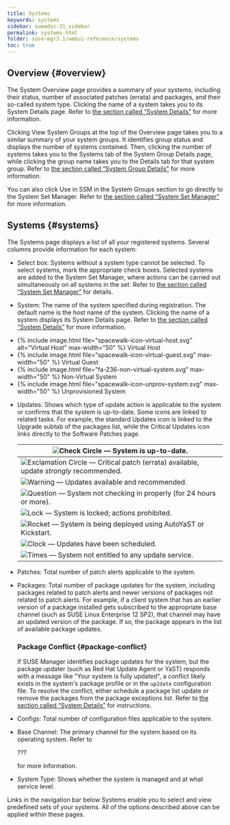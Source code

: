 ```yaml
---
title: Systems
keywords: systems
sidebar: sumadoc-31_sidebar
permalink: systems.html
folder: suse-mgr3.1/webui-reference/systems
toc: true
---
```

## Overview {#overview}

The System Overview page provides a summary of your systems, including their status, number of associated patches (errata) and packages, and their so-called system type. Clicking the name of a system takes you to its System Details page. Refer to [the section called “System Details”](system_details/README.md) for more information.

Clicking View System Groups at the top of the Overview page takes you to a similar summary of your system groups. It identifies group status and displays the number of systems contained. Then, clicking the number of systems takes you to the Systems tab of the System Group Details page, while clicking the group name takes you to the Details tab for that system group. Refer to [the section called “System Group Details”](system_groups/system_group_details.md) for more information.

You can also click Use in SSM in the System Groups section to go directly to the System Set Manager. Refer to [the section called “System Set Manager”](system_set_manager/README.md) for more information.

## Systems {#systems}

The Systems page displays a list of all your registered systems. Several columns provide information for each system:

*   Select box: Systems without a system type cannot be selected. To select systems, mark the appropriate check boxes. Selected systems are added to the System Set Manager, where actions can be carried out simultaneously on all systems in the set. Refer to [the section called “System Set Manager”](../system_set_manager/README.md) for details.

*   System: The name of the system specified during registration. The default name is the host name of the system. Clicking the name of a system displays its System Details page. Refer to [the section called “System Details”](../system_details/README.md) for more information.

- {% include image.html file="spacewalk-icon-virtual-host.svg" alt="Virtual Host" max-width="50" %} Virtual Host
- {% include image.html file="spacewalk-icon-virtual-guest.svg" max-width="50" %} Virtual Guest
- {% include image.html file="fa-236-non-virtual-system.svg" max-width="50" %} Non-Virtual System
- {% include image.html file="spacewalk-icon-unprov-system.svg" max-width="50" %} Unprovisioned System

*   Updates: Shows which type of update action is applicable to the system or confirms that the system is up-to-date. Some icons are linked to related tasks. For example, the standard Updates icon is linked to the Upgrade subtab of the packages list, while the Critical Updates icon links directly to the Software Patches page.

    | ![Check Circle](fa-check-circle.png) — System is up-to-date. |
    | --- |
    | ![Exclamation Circle](fa-exclamation-circle.png) — Critical patch (errata) available, update _strongly_ recommended. |
    | ![Warning](fa-warning.png) — Updates available and recommended. |
    | ![Question](fa-question-circle.png) — System not checking in properly (for 24 hours or more). |
    | ![Lock](fa-lock.png) — System is locked; actions prohibited. |
    | ![Rocket](fa-rocket.png) — System is being deployed using AutoYaST or Kickstart. |
    | ![Clock](fa-clock-o.png) — Updates have been scheduled. |
    | ![Times](fa-times-circle.png) — System not entitled to any update service. |

*   Patches: Total number of patch alerts applicable to the system.

*   Packages: Total number of package updates for the system, including packages related to patch alerts and newer versions of packages not related to patch alerts. For example, if a client system that has an earlier version of a package installed gets subscribed to the appropriate base channel (such as SUSE Linux Enterprise 12 SP2), that channel may have an updated version of the package. If so, the package appears in the list of available package updates.

    ### Package Conflict {#package-conflict}

    If SUSE Manager identifies package updates for the system, but the package updater (such as Red Hat Update Agent or YaST) responds with a message like &quot;Your system is fully updated&quot;, a conflict likely exists in the system&#039;s package profile or in the `up2date` configuration file. To resolve the conflict, either schedule a package list update or remove the packages from the package exceptions list. Refer to [the section called “System Details”](../system_details/README.md) for instructions.

*   Configs: Total number of configuration files applicable to the system.

*   Base Channel: The primary channel for the system based on its operating system. Refer to

    ???

    for more information.

*   System Type: Shows whether the system is managed and at what service level.

Links in the navigation bar below Systems enable you to select and view predefined sets of your systems. All of the options described above can be applied within these pages.